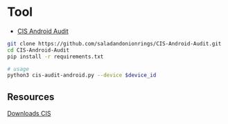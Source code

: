 # Tool

- [CIS Android Audit](https://github.com/saladandonionrings/CIS-Android-Audit/)

```bash
git clone https://github.com/saladandonionrings/CIS-Android-Audit.git
cd CIS-Android-Audit
pip install -r requirements.txt

# usage
python3 cis-audit-android.py --device $device_id
```

## Resources

[Downloads CIS](https://downloads.cisecurity.org/)
